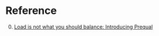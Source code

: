 # Reference

0. [Load is not what you should balance: Introducing Prequal](https://arxiv.org/abs/2312.10172)

